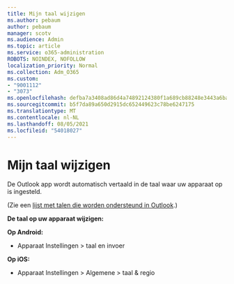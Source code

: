 ```yaml
---
title: Mijn taal wijzigen
ms.author: pebaum
author: pebaum
manager: scotv
ms.audience: Admin
ms.topic: article
ms.service: o365-administration
ROBOTS: NOINDEX, NOFOLLOW
localization_priority: Normal
ms.collection: Adm_O365
ms.custom:
- "9001112"
- "3073"
ms.openlocfilehash: defba7a3408ad86d4a74892124380f1a689cb88248e3443a6ba45e040bbe11a8
ms.sourcegitcommit: b5f7da89a650d2915dc652449623c78be6247175
ms.translationtype: MT
ms.contentlocale: nl-NL
ms.lasthandoff: 08/05/2021
ms.locfileid: "54018027"
---
```

# <a name="change-my-language"></a>Mijn taal wijzigen

De Outlook app wordt automatisch vertaald in de taal waar uw apparaat op is ingesteld. 

(Zie een [lijst met talen die worden ondersteund in Outlook](https://acompli.helpshift.com/a/outlook/?s=general-questions&f=in-which-languages-is-your-app-translated).) 

**De taal op uw apparaat wijzigen:** 

**Op Android:** 

- Apparaat Instellingen > taal en invoer 

**Op iOS:** 

- Apparaat Instellingen > Algemene > taal & regio 
